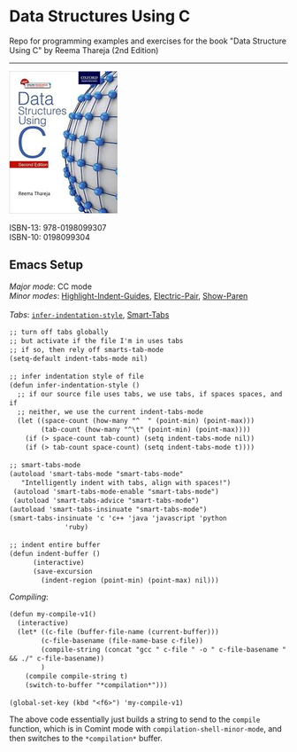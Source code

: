 # Data Structures Using C
Repo for programming examples and exercises for the book "Data Structure Using C" by Reema Thareja (2nd Edition)
<hr>

![alt text](https://github.com/CDKelly/data_structures_using_C/blob/master/images/data_structures_using_c_book_image.jpeg)

ISBN-13: 978-0198099307<br>
ISBN-10: 0198099304

## Emacs Setup

_Major mode_: CC mode<br>
_Minor modes_: [Highlight-Indent-Guides](https://github.com/DarthFennec/highlight-indent-guides), [Electric-Pair](https://www.emacswiki.org/emacs/ElectricPair), [Show-Paren](https://www.emacswiki.org/emacs/ShowParenMode)
<br>
<br>
_Tabs_: [`infer-indentation-style`](https://www.emacswiki.org/emacs/NoTabs), [Smart-Tabs](https://www.emacswiki.org/emacs/SmartTabs)
```
;; turn off tabs globally
;; but activate if the file I'm in uses tabs
;; if so, then rely off smarts-tab-mode
(setq-default indent-tabs-mode nil)

;; infer indentation style of file
(defun infer-indentation-style ()
  ;; if our source file uses tabs, we use tabs, if spaces spaces, and if
  ;; neither, we use the current indent-tabs-mode
  (let ((space-count (how-many "^  " (point-min) (point-max)))
        (tab-count (how-many "^\t" (point-min) (point-max))))
    (if (> space-count tab-count) (setq indent-tabs-mode nil))
    (if (> tab-count space-count) (setq indent-tabs-mode t))))

;; smart-tabs-mode
(autoload 'smart-tabs-mode "smart-tabs-mode"
   "Intelligently indent with tabs, align with spaces!")
 (autoload 'smart-tabs-mode-enable "smart-tabs-mode")
 (autoload 'smart-tabs-advice "smart-tabs-mode")
(autoload 'smart-tabs-insinuate "smart-tabs-mode")
(smart-tabs-insinuate 'c 'c++ 'java 'javascript 'python
		      'ruby)

;; indent entire buffer
(defun indent-buffer ()
      (interactive)
      (save-excursion
        (indent-region (point-min) (point-max) nil)))
```

_Compiling_:
```
(defun my-compile-v1()
  (interactive)
  (let* ((c-file (buffer-file-name (current-buffer)))
        (c-file-basename (file-name-base c-file))
        (compile-string (concat "gcc " c-file " -o " c-file-basename " && ./" c-file-basename))
        )
    (compile compile-string t)
    (switch-to-buffer "*compilation*")))
    
(global-set-key (kbd "<f6>") 'my-compile-v1)
```
The above code essentially just builds a string to send to the `compile` function, which is in Comint mode with `compilation-shell-minor-mode`, and then switches to the `*compilation*` buffer.
